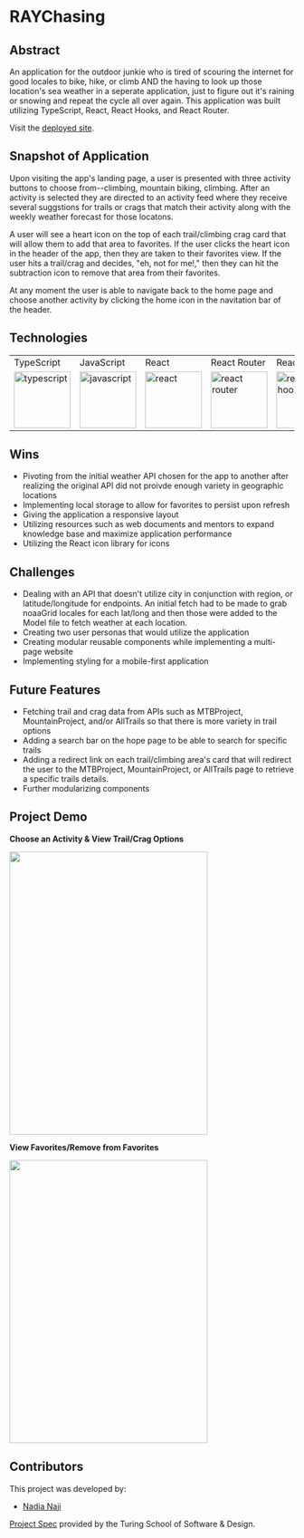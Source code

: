 # RAYChasing

## Abstract

An application for the outdoor junkie who is tired of scouring the internet for good locales to bike, hike, or climb AND the having to look up those location's sea weather in a seperate application, just to figure out it's raining or snowing and repeat the cycle all over again. This application was built utilizing TypeScript, React, React Hooks, and React Router.

Visit the <a href="https://ray-chasing.herokuapp.com/">deployed site</a>.

## Snapshot of Application

Upon visiting the app's landing page, a user is presented with three activity buttons to choose from--climbing, mountain biking, climbing. After an activity is selected they are directed to an activity feed where they receive several suggstions for trails or crags that match their activity along with the weekly weather forecast for those locatons. 

A user will see a heart icon on the top of each trail/climbing crag card that will allow them to add that area to favorites. If the user clicks the heart icon in the header of the app, then they are taken to their favorites view. If the user hits a trail/crag and decides, "eh, not for me!," then they can hit the subtraction icon to remove that area from their favorites.

At any moment the user is able to navigate back to the home page and choose another activity by clicking the home icon in the navitation bar of the header. 

## Technologies

<table>
    <tr>
        <td>TypeScript</td>
        <td>JavaScript</td>
        <td>React</td>
        <td>React Router</td>
        <td>React Hooks</td>
        <td>HTML</td>
        <td>CSS</td>
        <td>Figma</td>
        <td>Cypress</td>
        <td>Fetch API</td>
    </tr>
    </tr>
        <td><img src="https://cdn.worldvectorlogo.com/logos/typescript.svg" alt="typescript" width="100" height="auto" /></td>
        <td><img src="https://user-images.githubusercontent.com/73092355/119360616-074c6580-bc68-11eb-8ac1-f1ca05b87bf8.png" alt="javascript" width="100" height="auto" /></td>
        <td><img src="https://user-images.githubusercontent.com/73092355/119361040-74f89180-bc68-11eb-845a-29ec9f93f095.png" alt="react" width="100" height="auto" /></td>
        <td><img src="https://user-images.githubusercontent.com/73092355/119361186-9d808b80-bc68-11eb-97ee-05bde2700716.png" alt="react router" width="100" height="auto" /></td>
        <td><img src="https://miro.medium.com/max/1400/1*-Ijet6kVJqGgul6adezDLQ.png" alt="react hooks" width="100" height="auto" /></td>
        <td><img src="https://user-images.githubusercontent.com/73092355/119402191-d553f700-bc99-11eb-8cd3-6ef44023d530.png" alt="HTML" width="100" height="auto" /></td>
        <td><img src="https://user-images.githubusercontent.com/73092355/119402395-1e0bb000-bc9a-11eb-9173-30403b8848d1.png" alt="css" width="100" height="auto" /></td>
        <td><img src="https://cdn.freebiesupply.com/logos/large/2x/figma-1-logo-png-transparent.png" alt="figma" width="100" height="auto" /></td>
        <td><img src="https://user-images.githubusercontent.com/73092355/119361263-b5f0a600-bc68-11eb-9f41-8e10aa013e7a.png" alt="Cypress" width="100" height="auto" /></td>
         <td><img src="https://www.freecodecamp.org/news/content/images/size/w2000/2020/08/wall-2.jpeg" alt="Heroku" width="100" height="auto" /></td>
    </tr>
</table>

## Wins

- Pivoting from the initial weather API chosen for the app to another after realizing the original API did not proivde enough variety
  in geographic locations
- Implementing local storage to allow for favorites to persist upon refresh
- Giving the application a responsive layout
- Utilizing resources such as web documents and mentors to expand knowledge base and maximize application performance
- Utilizing the React icon library for icons

## Challenges

- Dealing with an API that doesn't utilize city in conjunction with region, or latitude/longitude for endpoints. An initial fetch had to be made to grab noaaGrid 
  locales for each lat/long and then those were added to the Model file to fetch weather at each location.
- Creating two user personas that would utilize the application
- Creating modular reusable components while implementing a multi-page website
- Implementing styling for a mobile-first application

## Future Features

- Fetching trail and crag data from APIs such as MTBProject, MountainProject, and/or AllTrails so that there is more variety in trail options
- Adding a search bar on the hope page to be able to search for specific trails
- Adding a redirect link on each trail/climbing area's card that will redirect the user to the MTBProject, MountainProject, or AllTrails page to retrieve a specific 
  trails details.
- Further modularizing components

## Project Demo

**Choose an Activity & View Trail/Crag Options**

<img src="https://media.giphy.com/media/nh2H2pnONWGMVcf6Vd/giphy.gif" width="350" height="500"/>

**View Favorites/Remove from Favorites**

<img src="https://media.giphy.com/media/bFu16SXtFn15gQ3jqx/giphy.gif" width="350" height="500"/>

## Contributors

This project was developed by:
- [Nadia Naji](https://github.com/najinl)

[Project Spec](https://frontend.turing.edu/projects/module-3/showcase.html) provided by the Turing School of Software & Design.
